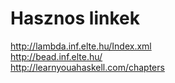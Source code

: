 # Hasznos linkek  
http://lambda.inf.elte.hu/Index.xml  
http://bead.inf.elte.hu/  
http://learnyouahaskell.com/chapters  


